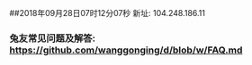 ##2018年09月28日07时12分07秒 新址: 104.248.186.11
### 兔友常见问题及解答: https://github.com/wanggonging/d/blob/w/FAQ.md

